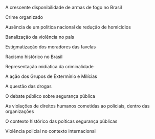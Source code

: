A crescente disponibilidade de armas de fogo no Brasil

Crime organizado

Ausência de um política nacional de redução de homicídios

Banalização da violência no país

Estigmatização dos moradores das favelas

Racismo histórico no Brasil

Representação midíatica da criminalidade

A ação dos Grupos de Extermínio e Milícias

A questão das drogas

O debate público sobre segurança pública

As violações de direitos humanos cometidas ao policiais, dentro das organizações

O contexto histórico das poíticas segurança públicas

Violência policial no contexto internacional

